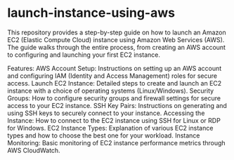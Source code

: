# launch-instance-using-aws
This repository provides a step-by-step guide on how to launch an Amazon EC2 (Elastic Compute Cloud) instance using Amazon Web Services (AWS). The guide walks through the entire process, from creating an AWS account to configuring and launching your first EC2 instance.

Features:
AWS Account Setup: Instructions on setting up an AWS account and configuring IAM (Identity and Access Management) roles for secure access.
Launch EC2 Instance: Detailed steps to create and launch an EC2 instance with a choice of operating systems (Linux/Windows).
Security Groups: How to configure security groups and firewall settings for secure access to your EC2 instance.
SSH Key Pairs: Instructions on generating and using SSH keys to securely connect to your instance.
Accessing the Instance: How to connect to the EC2 instance using SSH for Linux or RDP for Windows.
EC2 Instance Types: Explanation of various EC2 instance types and how to choose the best one for your workload.
Instance Monitoring: Basic monitoring of EC2 instance performance metrics through AWS CloudWatch.
